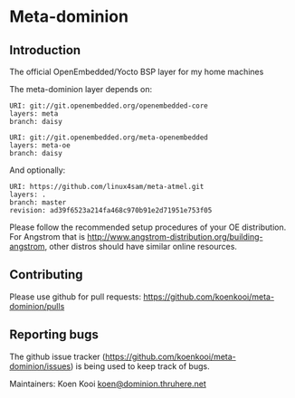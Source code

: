 Meta-dominion
================================

Introduction
-------------------------

The official OpenEmbedded/Yocto BSP layer for my home machines

The meta-dominion layer depends on:

	URI: git://git.openembedded.org/openembedded-core
	layers: meta
	branch: daisy

	URI: git://git.openembedded.org/meta-openembedded
	layers: meta-oe
	branch: daisy

And optionally:

	URI: https://github.com/linux4sam/meta-atmel.git
	layers: .
	branch: master
	revision: ad39f6523a214fa468c970b91e2d71951e753f05

Please follow the recommended setup procedures of your OE distribution. For Angstrom that is http://www.angstrom-distribution.org/building-angstrom, other distros should have similar online resources.


Contributing
-------------------------

Please use github for pull requests: https://github.com/koenkooi/meta-dominion/pulls

Reporting bugs
-------------------------

The github issue tracker (https://github.com/koenkooi/meta-dominion/issues) is being used to keep track of bugs.

Maintainers: Koen Kooi <koen@dominion.thruhere.net>
